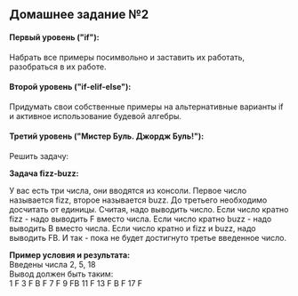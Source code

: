 ## Домашнее задание №2

#### Первый уровень ("if"):
Набрать все примеры посимвольно и заставить их работать, разобраться в их работе.
#### Второй уровень ("if-elif-else"):
Придумать свои собственные примеры на альтернативные варианты if и активное использование будевой алгебры.
#### Третий уровень ("Мистер Буль. Джордж Буль!"):
Решить задачу:


**Задача fizz-buzz:**

У вас есть три числа, они вводятся из консоли. Первое число называется fizz, второе называется buzz. До третьего необходимо досчитать от единицы. Считая, надо выводить число. Если число кратно fizz - надо выводить F вместо числа. Если число кратно buzz - надо выводить B вместо числа. Если число кратно и fizz и buzz, надо выводить FB. И так - пока не будет достигнуто третье введенное число.

**Пример условия и результата:**  
Введены числа 2, 5, 18  
Вывод должен быть таким:  
1 F 3 F B F 7 F 9 FB 11 F 13 F B F 17 F  
